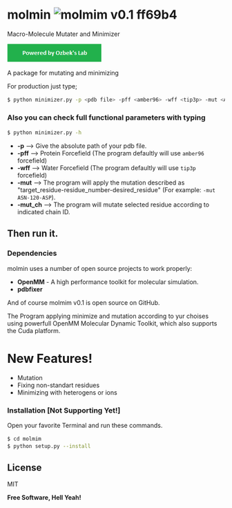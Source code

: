 # molmin ![molmim v0.1 ff69b4](https://img.shields.io/badge/<molmim>-<v0.1>-<ff69b4>)
 Macro-Molecule Mutater and Minimizer

[![Powered by |Ozbek' Lab](https://github.com/Bio-Otto/Example_MD_Scripts/blob/master/PoweredByOzbekLab.png)](http://compbio.bioe.eng.marmara.edu.tr/)


A package for mutating and minimizing

For production just type;

```sh
$ python minimizer.py -p <pdb file> -pff <amber96> -wff <tip3p> -mut <ASP-121-ASN> -mut_ch <A>
```

### Also you can check full functional parameters with typing 

```sh
$ python minimizer.py -h
```

* __-p__  -->  Give the absolute path of your pdb file. 
* __-pff__  -->  Protein Forcefield (The program defaultly will use ```amber96``` forcefield)
* __-wff__  -->  Water Forcefield (The program defaultly will use ```tip3p``` forcefield)
* __-mut__  -->  The program will apply the mutation described as "target_residue-residue_number-desired_residue" (For example: ```-mut ASN-120-ASP```).
* __-mut_ch__  -->  The program will mutate selected residue according to indicated chain ID.


## Then run it.

### Dependencies

molmin uses a number of open source projects to work properly:

* __OpenMM__ - A high performance toolkit for molecular simulation. 
* __pdbfixer__ 

And of course molmim v0.1 is open source on GitHub.



The Program applying minimize and mutation according to yur choises using powerfull OpenMM Molecular Dynamic Toolkit, which also supports the Cuda platform. 

# New Features!

  - Mutation
  - Fixing non-standart residues
  - Minimizing with heterogens or ions

### Installation [Not Supporting Yet!]

Open your favorite Terminal and run these commands.

```sh
$ cd molmim
$ python setup.py --install
```


License
----

MIT


**Free Software, Hell Yeah!**

[//]: # (These are reference links used in the body of this note and get stripped out when the markdown processor does its job. There is no need to format nicely because it shouldn't be seen. Thanks SO - http://stackoverflow.com/questions/4823468/store-comments-in-markdown-syntax)


[MDPERTOOL]: <https://github.com/Bio-Otto/molmim>
